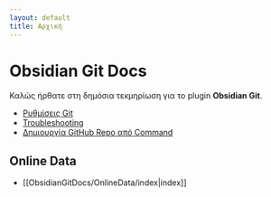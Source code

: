 ```yaml
---
layout: default
title: Αρχική
---
```


# Obsidian Git Docs

Καλώς ήρθατε στη δημόσια τεκμηρίωση για το plugin **Obsidian Git**.

- [Ρυθμίσεις Git](Obsidian_Git_Settings.md)
- [Troubleshooting](troubleshooting.md)
- [Δημιουργία GitHub Repo από Command](create_github_repo_from_command)

## Online Data
- [[ObsidianGitDocs/OnlineData/index|index]]